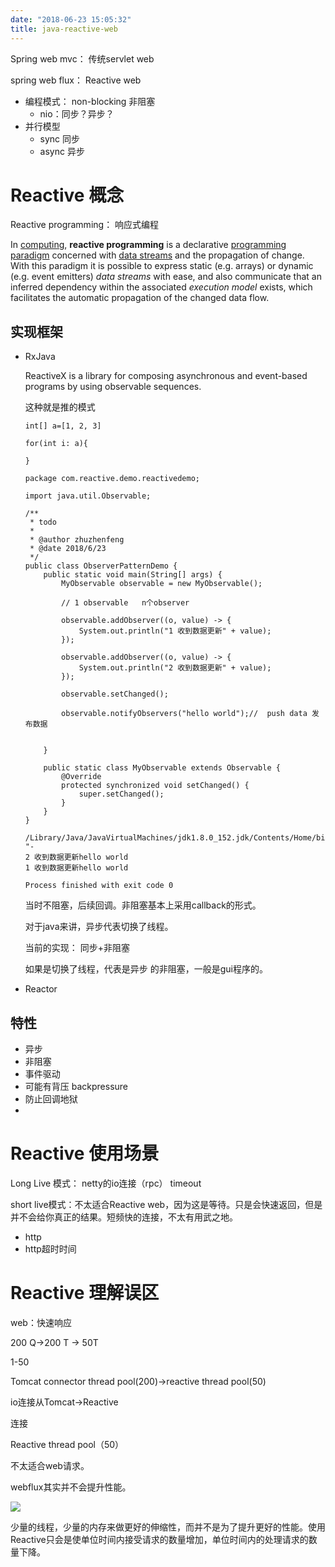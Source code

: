 ```yaml
---
date: "2018-06-23 15:05:32"
title: java-reactive-web
---
```


Spring web mvc： 传统servlet web

spring web flux： Reactive web



- 编程模式： non-blocking  非阻塞
  - nio：同步？异步？
- 并行模型
  - sync 同步
  - async 异步

# Reactive 概念

Reactive programming： 响应式编程

In [computing](https://en.wikipedia.org/wiki/Computing), **reactive programming** is a declarative [programming paradigm](https://en.wikipedia.org/wiki/Programming_paradigm) concerned with [data streams](https://en.wikipedia.org/wiki/Dataflow_programming) and the propagation of change. With this paradigm it is possible to express static (e.g. arrays) or dynamic (e.g. event emitters) *data streams* with ease, and also communicate that an inferred dependency within the associated *execution model* exists, which facilitates the automatic propagation of the changed data flow.



## 实现框架

- RxJava

  ReactiveX is a library for composing asynchronous and event-based programs by using observable sequences.

  这种就是推的模式

  ```
  int[] a=[1, 2, 3]
  
  for(int i: a){
  
  }
  ```

  ```
  package com.reactive.demo.reactivedemo;
  
  import java.util.Observable;
  
  /**
   * todo
   *
   * @author zhuzhenfeng
   * @date 2018/6/23
   */
  public class ObserverPatternDemo {
      public static void main(String[] args) {
          MyObservable observable = new MyObservable();
  
          // 1 observable   n个observer
  
          observable.addObserver((o, value) -> {
              System.out.println("1 收到数据更新" + value);
          });
  
          observable.addObserver((o, value) -> {
              System.out.println("2 收到数据更新" + value);
          });
  
          observable.setChanged();
  
          observable.notifyObservers("hello world");//  push data 发布数据
  
  
      }
  
      public static class MyObservable extends Observable {
          @Override
          protected synchronized void setChanged() {
              super.setChanged();
          }
      }
  }
  ```

  ```
  /Library/Java/JavaVirtualMachines/jdk1.8.0_152.jdk/Contents/Home/bin/java "-
  2 收到数据更新hello world
  1 收到数据更新hello world
  
  Process finished with exit code 0
  ```

  当时不阻塞，后续回调。非阻塞基本上采用callback的形式。

  对于java来讲，异步代表切换了线程。

  当前的实现： 同步+非阻塞

  如果是切换了线程，代表是异步 的非阻塞，一般是gui程序的。

- Reactor







## 特性

- 异步
- 非阻塞
- 事件驱动
- 可能有背压 backpressure
- 防止回调地狱
- 





# Reactive 使用场景

Long Live 模式： netty的io连接（rpc） timeout



short live模式：不太适合Reactive web，因为这是等待。只是会快速返回，但是并不会给你真正的结果。短频快的连接，不太有用武之地。

- http
- http超时时间



# Reactive 理解误区

web：快速响应

200 Q->200 T -> 50T

1-50

Tomcat connector thread pool(200)->reactive thread pool(50)

io连接从Tomcat->Reactive

连接

Reactive thread pool（50）

不太适合web请求。

webflux其实并不会提升性能。

![](http://ww1.sinaimg.cn/large/b831e4c7gy1fsl9ian4ezj20ma0g7tg4.jpg)

少量的线程，少量的内存来做更好的伸缩性，而并不是为了提升更好的性能。使用Reactive只会是使单位时间内接受请求的数量增加，单位时间内的处理请求的数量下降。